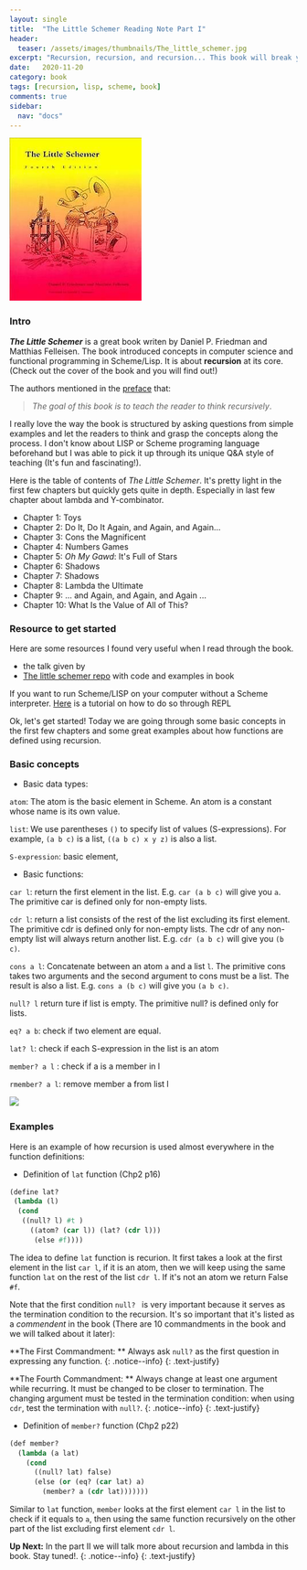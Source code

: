```yaml
---
layout: single
title:  "The Little Schemer Reading Note Part I"
header:
  teaser: /assets/images/thumbnails/The_little_schemer.jpg
excerpt: "Recursion, recursion, and recursion... This book will break your mind!"
date:   2020-11-20
category: book
tags: [recursion, lisp, scheme, book]
comments: true
sidebar:
  nav: "docs"
---
```

![](/assets/images/thumbnails/The_little_schemer.jpg)

### Intro

***The Little Schemer*** is a great book writen by Daniel P. Friedman and Matthias Felleisen. The book introduced concepts in computer science and functional programming in Scheme/Lisp. It is about **recursion** at its core. (Check out the cover of the book and you will find out!)

The authors mentioned in the [preface](https://felleisen.org/matthias/BTLS-preface.html) that:

> *The goal of this book is to teach the reader to think recursively*.


I really love the way the book is structured by asking questions from simple examples and let the readers to think and grasp the concepts along the process. I don't know about LISP or Scheme programing language beforehand but I was able to pick it up through its unique Q&A style of teaching (It's fun and fascinating!). 


Here is the table of contents of *The Little Schemer*. It's pretty light in the first few chapters but quickly gets quite in depth. Especially in last few chapter about lambda and Y-combinator.

- Chapter  1: Toys
- Chapter  2: Do It, Do It Again, and Again, and Again...
- Chapter  3: Cons the Magnificent
- Chapter  4: Numbers Games
- Chapter  5: *Oh My Gawd*: It's Full of Stars
- Chapter  6: Shadows
- Chapter  7: Shadows
- Chapter  8: Lambda the Ultimate
- Chapter  9: ... and Again, and Again, and Again ...
- Chapter 10: What Is the Value of All of This?



### Resource to get started

Here are some resources I found very useful when I read through the book. 

- the talk given by 
- [The little schemer repo](https://github.com/pkrumins/the-little-schemer) with code and examples in book 

If you want to run Scheme/LISP on your computer without a Scheme interpreter. [Here](https://www.viget.com/articles/the-little-schemer-will-expand-blow-your-mind/) is a tutorial on how to do so through REPL

Ok, let's get started! Today we are going through some basic concepts in the first few chapters and some great examples about how functions are defined using recursion.

### Basic concepts

- Basic data types:

`atom`: The atom is the basic element in Scheme. An atom is a constant whose name is its own value. 

`list`: We use parentheses `()` to specify list of values (S-expressions). For example, `(a b c)` is a list, `((a b c) x y z)` is also a list.

`S-expression`: basic element, 


- Basic functions:

`car l`: return the first element in the list. E.g. `car (a b c)` will give you `a`. The primitive car is defined only for non-empty lists.

`cdr l`: return a list consists of the rest of the list excluding its first element. The primitive cdr is defined only for non-empty lists. The cdr of any non-empty list will always return another list. E.g. `cdr (a b c)` will give you `(b c)`. 

`cons a l`: Concatenate between an atom `a` and a list `l`. The primitive cons takes two arguments and the second argument to cons must be a list. The result is also a list. E.g. `cons a (b c)` will give you `(a b c)`.

`null? l` return ture if list is empty. The primitive null? is defined only for lists.

`eq? a b`: check if two element are equal.

`lat? l`: check if each S-expression in the list is an atom

`member? a l` : check if a is a member in l

`rmember? a l`: remove member a from list l


![](https://i.imgur.com/V9GPGUq.jpg)

### Examples

Here is an example of how recursion is used almost everywhere in the function definitions:

- Definition of `lat` function (Chp2 p16)

```lisp
(define lat? 
 (lambda (l)
  (cond
   ((null? l) #t )
     ((atom? (car l)) (lat? (cdr l))) 
      (else #f))))
```


The idea to define `lat` function is recurion. It first takes a look at the first element in the list `car l`, if it is an atom, then we will keep using the same function `lat` on the rest of the list `cdr l`. If it's not an atom we return False `#f`.


Note that the first condition `null? ` is very important because it serves as the termination condition to the recursion. It's so important that it's listed as a *commendent* in the book (There are 10 commandments in the book and we will talked about it later):

<i class="far fa-sticky-note"></i> **The First Commandment: ** 
Always ask `null?` as the first question in expressing any function. 
{: .notice--info}
{: .text-justify}


<i class="far fa-sticky-note"></i> **The Fourth Commandment: ** 
Always change at least one argument while recurring. It must be changed to be closer to termination. The changing argument must be tested in the termination condition: when using `cdr`, test the termination with `null?`.
{: .notice--info}
{: .text-justify}


- Definition of `member?` function (Chp2 p22)

```lisp
(def member?
  (lambda (a lat)
    (cond
      ((null? lat) false)
      (else (or (eq? (car lat) a)
        (member? a (cdr lat)))))))
```
Similar to `lat` function, `member` looks at the first element `car l` in the list to check if it equals to `a`, then using the same function recursively on the other part of the list excluding first element `cdr l`.



<i class="far fa-sticky-note"></i> **Up Next:** 
In the part II we will talk more about recursion and lambda in this book. Stay tuned!.
{: .notice--info}
{: .text-justify}

